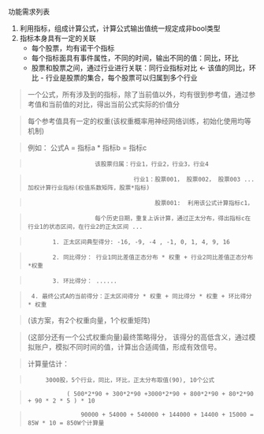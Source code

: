 功能需求列表
1.  利用指标，组成计算公式，计算公式输出值统一规定成非bool类型
2. 指标本身具有一定的关联
    - 每个股票，均有诺干个指标
    - 每个指标面具有事件属性，不同的时间，输出不同的值：同比，环比
    - 股票和股票之间，通过行业进行关联：同行业指标对比 <- 该值的同比，环比
          - 行业是股票的集合，每个股票可以归属到多个行业
> 一个公式，所有涉及到的指标，除了当前值以外，均有很到参考值，通过参考值和当前值的对比，得出当前公式实际的价值分

> 每个参考值具有一定的权重(该权重概率用神经网络训练，初始化使用均等机制) 

> 例如： 公式A = 指标a * 指标b = 指标c

>                        该股票归属：行业1，行业2，行业3，行业4

>                                   行业1：股票001， 股票002， 股票003 ...  加权计算行业指标(权值系数矩阵，股票*指标)

>                                         股票001:  利用该公式计算指标c1，

>                        每个历史日期，重复上诉计算，通过正太分布，得出指标c在行业1的状态区间，在行业2的正太区间 ... 

>            1. 正太区间典型得分: -16, -9, -4 , -1, 0, 1, 4, 9, 16

>            2. 同比得分： 行业1同比差值正态分布 * 权重 + 行业2同比差值正态分布*权重 

>            3. 环比得分： ......

>      4. 最终公式A的当前得分：正太区间得分 * 权重 + 同比得分 * 权重 + 环比得分 * 权重

> (该方案，有2个权重向量，1个权重矩阵)

> (这部分还有一个公式权重向量)最终策略得分， 该得分的高低含义，通过模拟账户，模拟不同时间的值，计算出合适阈值，形成有效信号。

>  计算量估计：

>          3000股，5个行业，同比，环比，正太分布取值(90), 10个公式

>                ( 500*2*90 + 300*2*90 +3000*2*90 + 800*2*90 + 80*2*90  + 90 * 2 * 5 ) * 10

>                    90000 + 54000 + 540000 + 144000 + 14400 + 15000 = 85W * 10 = 850W个计算量